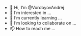 - 👋 Hi, I’m @VorobyovAndrej
- 👀 I’m interested in ...
- 🌱 I’m currently learning ...
- 💞️ I’m looking to collaborate on ...
- 📫 How to reach me ...

<!---
VorobyovAndrej/VorobyovAndrej is a ✨ special ✨ repository because its `README.md` (this file) appears on your GitHub profile.
You can click the Preview link to take a look at your changes.
--->
